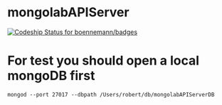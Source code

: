 # mongolabAPIServer
[![Codeship Status for boennemann/badges](https://www.codeship.io/projects/ee3de310-9ad2-0133-4ccf-4a3e11a001f6/status?branch=master)](https://www.codeship.io/projects/126599)


# For test you should open a local mongoDB first

```mongod --port 27017 --dbpath /Users/robert/db/mongolabAPIServerDB```
